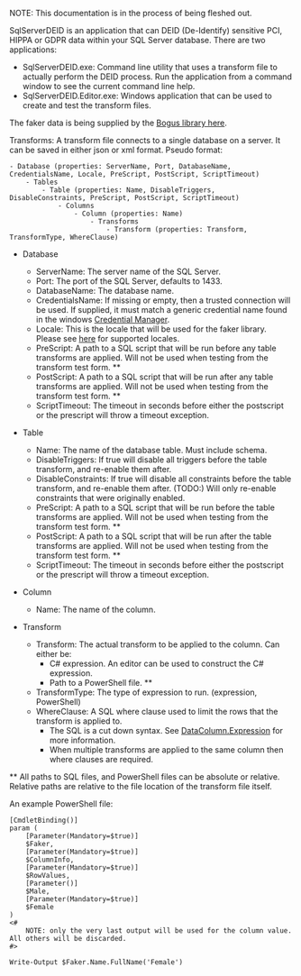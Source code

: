 NOTE: This documentation is in the process of being fleshed out. 

SqlServerDEID is an application that can DEID (De-Identify) sensitive PCI, HIPPA or GDPR data within your SQL Server database. There are two applications:

- SqlServerDEID.exe: Command line utility that uses a transform file to actually perform the DEID process. Run the application from a command window to see the current command line help.
- SqlServerDEID.Editor.exe: Windows application that can be used to create and test the transform files. 

The faker data is being supplied by the [Bogus library here](https://github.com/bchavez/Bogus).

Transforms:
A transform file connects to a single database on a server. It can be saved in either json or xml format. Pseudo format:

	- Database (properties: ServerName, Port, DatabaseName, CredentialsName, Locale, PreScript, PostScript, ScriptTimeout)
		- Tables 
			- Table (properties: Name, DisableTriggers, DisableConstraints, PreScript, PostScript, ScriptTimeout)
				- Columns
					- Column (properties: Name)
						- Transforms 
							- Transform (properties: Transform, TransformType, WhereClause)


- Database
	- ServerName: The server name of the SQL Server.
	- Port: The port of the SQL Server, defaults to 1433.
	- DatabaseName: The database name.
	- CredentialsName: If missing or empty, then a trusted connection will be used. If supplied, it must match a generic credential name found in the windows [Credential Manager](https://support.microsoft.com/en-us/windows/accessing-credential-manager-1b5c916a-6a16-889f-8581-fc16e8165ac0).
	- Locale: This is the locale that will be used for the faker library. Please see [here](https://github.com/bchavez/Bogus#locales) for supported locales.
	- PreScript: A path to a SQL script that will be run before any table transforms are applied. Will not be used when testing from the transform test form. **
	- PostScript: A path to a SQL script that will be run after any table transforms are applied. Will not be used when testing from the transform test form. **
	- ScriptTimeout: The timeout in seconds before either the postscript or the prescript will throw a timeout exception.

- Table 
	- Name: The name of the database table. Must include schema.
	- DisableTriggers: If true will disable all triggers before the table transform, and re-enable them after.
	- DisableConstraints: If true will disable all constraints before the table transform, and re-enable them after. (TODO:) Will only re-enable constraints that were originally enabled. 
	- PreScript: A path to a SQL script that will be run before the table transforms are applied. Will not be used when testing from the transform test form. **
	- PostScript: A path to a SQL script that will be run after the table transforms are applied. Will not be used when testing from the transform test form. **
	- ScriptTimeout: The timeout in seconds before either the postscript or the prescript will throw a timeout exception.

- Column 
	- Name: The name of the column.

- Transform 
	- Transform: The actual transform to be applied to the column. Can either be:
		- C# expression. An editor can be used to construct the C# expression.
		- Path to a PowerShell file. **
	- TransformType: The type of expression to run. (expression, PowerShell)
	- WhereClause: A SQL where clause used to limit the rows that the transform is applied to.
		- The SQL is a cut down syntax. See [DataColumn.Expression](https://docs.microsoft.com/en-us/dotnet/api/system.data.datacolumn.expression?view=net-6.0) for more information.
		- When multiple transforms are applied to the same column then where clauses are required. 


** All paths to SQL files, and PowerShell files can be absolute or relative. Relative paths are relative to the file location of the transform file itself.


An example PowerShell file:

	[CmdletBinding()]
	param (
		[Parameter(Mandatory=$true)]
		$Faker, 
		[Parameter(Mandatory=$true)]
		$ColumnInfo, 
		[Parameter(Mandatory=$true)]
		$RowValues, 
		[Parameter()]
		$Male, 
		[Parameter(Mandatory=$true)]
		$Female
	)
	<#
		NOTE: only the very last output will be used for the column value. All others will be discarded.
	#>

	Write-Output $Faker.Name.FullName('Female')